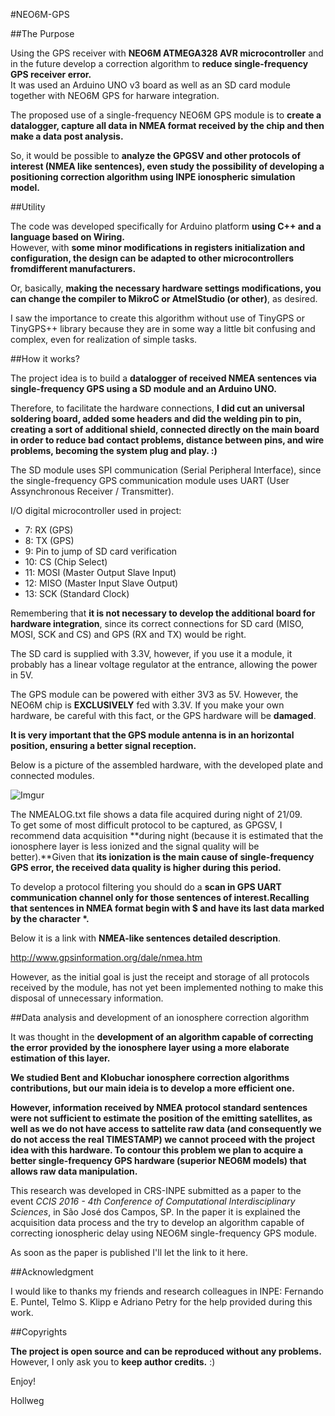 #NEO6M-GPS

##The Purpose

Using the GPS receiver with **NEO6M ATMEGA328 AVR microcontroller** and in the future develop a correction algorithm to **reduce single-frequency GPS receiver error.** </br>
It was used an Arduino UNO v3 board as well as an SD card module together with NEO6M GPS for harware integration.

The proposed use of a single-frequency NEO6M GPS module is to **create a datalogger, capture all data in NMEA format received by the chip and then make a data post analysis.**

So, it would be possible to **analyze the GPGSV and other protocols of interest (NMEA like sentences), even study the possibility of developing a positioning correction algorithm using INPE ionospheric simulation model.**

##Utility

The code was developed specifically for Arduino platform **using C++ and a language based on Wiring.** </br>
However, with **some minor modifications in registers initialization and configuration, the design can be adapted to other microcontrollers fromdifferent manufacturers.** 

Or, basically, **making the necessary hardware settings modifications, you can change the compiler to MikroC or AtmelStudio (or other)**, as desired. 

I saw the importance to create this algorithm without use of TinyGPS or TinyGPS++ library because they are in some way a little bit confusing and complex, even for realization of simple tasks.

##How it works?

The project idea is to build a **datalogger of received NMEA sentences via single-frequency GPS using a SD module and an Arduino UNO.** </br>

Therefore, to facilitate the hardware connections, **I did cut an universal soldering board, added some headers and did the welding pin to pin, creating a sort of additional shield, connected directly on the main board in order to reduce bad contact problems, distance between pins, and wire problems, becoming the system plug and play. :)**

The SD module uses SPI communication (Serial Peripheral Interface), since the single-frequency GPS communication module uses UART (User Assynchronous Receiver / Transmitter).

I/O digital microcontroller used in project:

- 7: RX (GPS)
- 8: TX (GPS)
- 9: Pin to jump of SD card verification
- 10: CS (Chip Select)
- 11: MOSI (Master Output Slave Input)
- 12: MISO (Master Input Slave Output)
- 13: SCK (Standard Clock)

Remembering that **it is not necessary to develop the additional board for hardware integration**, since its correct connections for SD card (MISO, MOSI, SCK and CS) and GPS (RX and TX) would be right.

The SD card is supplied with 3.3V, however, if you use it a module, it probably has a linear voltage regulator at the entrance, allowing the power in 5V.

The GPS module can be powered with either 3V3 as 5V. However, the NEO6M chip is **EXCLUSIVELY** fed with 3.3V. If you make your own hardware, be careful with this fact, or the GPS hardware will be **damaged**.

**It is very important that the GPS module antenna is in an horizontal position, ensuring a better signal reception.**

Below is a picture of the assembled hardware, with the developed plate and connected modules.

![Imgur](http://i.imgur.com/2gs1L0m.jpg)

The NMEALOG.txt file shows a data file acquired during night of 21/09. </br>
To get some of most difficult protocol to be captured, as GPGSV, I recommend data acquisition **during night (because it is estimated that the ionosphere layer is less ionized and the signal quality will be better).**Given that **its ionization is the main cause of single-frequency GPS error, the received data quality is higher during this period.**

To develop a protocol filtering you should do a **scan in GPS UART communication channel only for those sentences of interest.Recalling that sentences in NMEA format begin with $ and have its last data marked by the character \*.**

Below it is a link with **NMEA-like sentences detailed description**.

http://www.gpsinformation.org/dale/nmea.htm

However, as the initial goal is just the receipt and storage of all protocols received by the module, has not yet been implemented nothing to make this disposal of unnecessary information.

##Data analysis and development of an ionosphere correction algorithm

It was thought in the **development of an algorithm capable of correcting the error provided by the ionosphere layer using a more elaborate estimation of this layer.**

**We studied Bent and Klobuchar ionosphere correction algorithms contributions, but our main ideia is to develop a more efficient one.**

**However, information received by NMEA protocol standard sentences were not sufficient to estimate the position of the emitting satellites, as well as we do not have access to sattelite raw data (and consequently we do not access the real TIMESTAMP) we cannot proceed with the project idea with this hardware. To contour this problem we plan to acquire a better single-frequency GPS hardware (superior NEO6M models) that allows raw data manipulation.**

This research was developed in CRS-INPE submitted as a paper to the event _CCIS 2016 - 4th Conference of Computational Interdisciplinary Sciences_, in São José dos Campos, SP. In the paper it is explained the acquisition data process and the try to develop an algorithm capable of correcting ionospheric delay using NEO6M single-frequency GPS module. </br>

As soon as the paper is published I'll let the link to it here.

##Acknowledgment

I would like to thanks my friends and research colleagues in INPE: Fernando E. Puntel, Telmo S. Klipp e Adriano Petry for the help provided during this work.

##Copyrights

**The project is open source and can be reproduced without any problems.**
However, I only ask you to **keep author credits.** :)


Enjoy!

Hollweg

